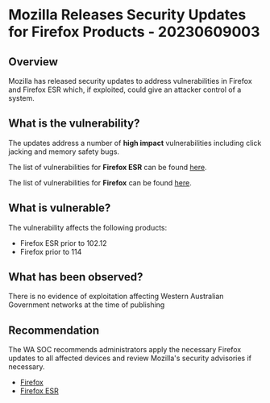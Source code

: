 # Mozilla Releases Security Updates for Firefox Products - 20230609003

## Overview

Mozilla has released security updates to address vulnerabilities in Firefox and Firefox ESR which, if exploited, could give an attacker control of a system.

## What is the vulnerability?

The updates address a number of **high impact** vulnerabilities including click jacking and memory safety bugs.

The list of vulnerabilities for **Firefox ESR** can be found [here](https://www.mozilla.org/en-US/security/advisories/mfsa2023-19/).

The list of vulnerabilities for **Firefox** can be found [here](https://www.mozilla.org/en-US/security/advisories/mfsa2023-20/).

## What is vulnerable?

The vulnerability affects the following products:

- Firefox ESR prior to 102.12
- Firefox prior to 114

## What has been observed?

There is no evidence of exploitation affecting Western Australian Government networks at the time of publishing

## Recommendation

The WA SOC recommends administrators apply the necessary Firefox updates to all affected devices and review Mozilla's security advisories if necessary.

- [Firefox](https://www.mozilla.org/en-US/security/advisories/mfsa2023-20/)
- [Firefox ESR](https://www.mozilla.org/en-US/security/advisories/mfsa2023-19/)